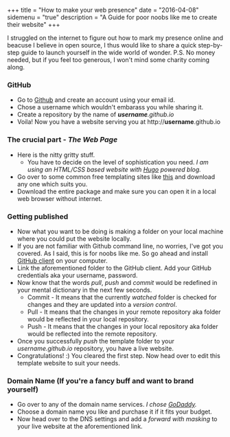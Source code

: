 +++
title = "How to make your web presence"
date = "2016-04-08"
sidemenu = "true"
description = "A Guide for poor noobs like me to create their website"
+++

I struggled on the internet to figure out how to mark my presence online and beacuse I believe in open source, I thus would like to share a quick step-by-step guide to launch yourself in the wide world of wonder. P.S. No money needed, but if you feel too generous, I won't mind some charity coming along. 

### GitHub

* Go to [Github](https://github.com) and create an account using your email id.  
* Chose a username which wouldn't embarass you while sharing it.  
* Create a repository by the name of _**username**.github.io_
* Voila! Now you have a website serving you at http://**username**.github.io

### The crucial part - _The Web Page_

* Here is the nitty gritty stuff. 
	* You have to decide on the level of sophistication you need. _I am using an HTML/CSS based website with [Hugo](www.gohugo.io) powered blog._  
* Go over to some common free templating sites like [this](https://opendesigns.org) and download any one which suits you.  
* Download the entire package and make sure you can open it in a local web browser without internet.

### Getting published
* Now what you want to be doing is making a folder on your local machine where you could put the website locally.  
* If you are not familiar with Github command line, no worries, I've got you covered. As I said, this is for noobs like me. So go ahead and install [GitHub client](https://desktop.github.com) on your computer.  
* Link the aforementioned folder to the GitHub client. Add your GitHub credentials aka your username, password.  
* Now know that the words _pull_, _push_ and _commit_ would be redefined in your mental dictionary in the next few seconds.  
	* Commit - It means that the currently _watched_ folder is checked for changes and they are updated into a _version control_.  
	* Pull - It means that the changes in your remote repository aka folder would be reflected in your local repository.  
	* Push - It means that the changes in your local repository aka folder would be reflected into the remote repository.  
* Once you successfully _push_ the template folder to your _username.github.io_ repository, you have a live website.  
* Congratulations! :) You cleared the first step. Now head over to edit this template website to suit your needs. 


### Domain Name (If you're a fancy buff and want to brand yourself)

* Go over to any of the domain name services. _I chose [GoDaddy](https://godaddy.com)._  
* Choose a domain name you like and purchase it if it fits your budget.  
* Now head over to the DNS settings and add a _forward with masking_ to your live website at the aforementioned link.

